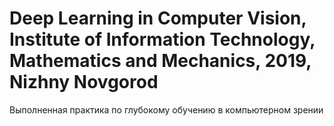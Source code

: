# Deep Learning in Computer Vision, Institute of Information Technology, Mathematics and Mechanics, 2019, Nizhny Novgorod
Выполненная практика по глубокому обучению в компьютерном зрении
